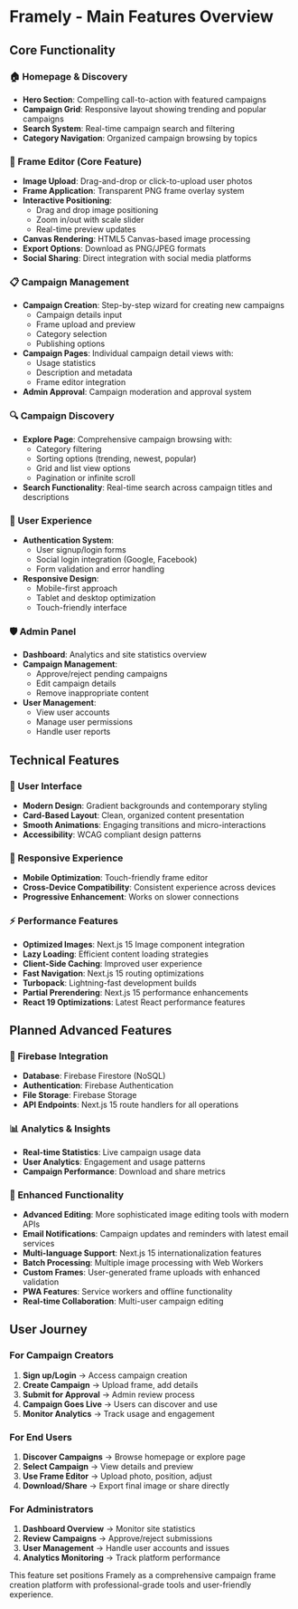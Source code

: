 # Framely - Main Features Overview

## Core Functionality

### 🏠 Homepage & Discovery
- **Hero Section**: Compelling call-to-action with featured campaigns
- **Campaign Grid**: Responsive layout showing trending and popular campaigns
- **Search System**: Real-time campaign search and filtering
- **Category Navigation**: Organized campaign browsing by topics

### 🎨 Frame Editor (Core Feature)
- **Image Upload**: Drag-and-drop or click-to-upload user photos
- **Frame Application**: Transparent PNG frame overlay system
- **Interactive Positioning**: 
  - Drag and drop image positioning
  - Zoom in/out with scale slider
  - Real-time preview updates
- **Canvas Rendering**: HTML5 Canvas-based image processing
- **Export Options**: Download as PNG/JPEG formats
- **Social Sharing**: Direct integration with social media platforms

### 📋 Campaign Management
- **Campaign Creation**: Step-by-step wizard for creating new campaigns
  - Campaign details input
  - Frame upload and preview
  - Category selection
  - Publishing options
- **Campaign Pages**: Individual campaign detail views with:
  - Usage statistics
  - Description and metadata
  - Frame editor integration
- **Admin Approval**: Campaign moderation and approval system

### 🔍 Campaign Discovery
- **Explore Page**: Comprehensive campaign browsing with:
  - Category filtering
  - Sorting options (trending, newest, popular)
  - Grid and list view options
  - Pagination or infinite scroll
- **Search Functionality**: Real-time search across campaign titles and descriptions

### 👤 User Experience
- **Authentication System**: 
  - User signup/login forms
  - Social login integration (Google, Facebook)
  - Form validation and error handling
- **Responsive Design**: 
  - Mobile-first approach
  - Tablet and desktop optimization
  - Touch-friendly interface

### 🛡️ Admin Panel
- **Dashboard**: Analytics and site statistics overview
- **Campaign Management**: 
  - Approve/reject pending campaigns
  - Edit campaign details
  - Remove inappropriate content
- **User Management**: 
  - View user accounts
  - Manage user permissions
  - Handle user reports

## Technical Features

### 🎯 User Interface
- **Modern Design**: Gradient backgrounds and contemporary styling
- **Card-Based Layout**: Clean, organized content presentation
- **Smooth Animations**: Engaging transitions and micro-interactions
- **Accessibility**: WCAG compliant design patterns

### 📱 Responsive Experience
- **Mobile Optimization**: Touch-friendly frame editor
- **Cross-Device Compatibility**: Consistent experience across devices
- **Progressive Enhancement**: Works on slower connections

### ⚡ Performance Features
- **Optimized Images**: Next.js 15 Image component integration
- **Lazy Loading**: Efficient content loading strategies
- **Client-Side Caching**: Improved user experience
- **Fast Navigation**: Next.js 15 routing optimizations
- **Turbopack**: Lightning-fast development builds
- **Partial Prerendering**: Next.js 15 performance enhancements
- **React 19 Optimizations**: Latest React performance features

## Planned Advanced Features

### 🔄 Firebase Integration
- **Database**: Firebase Firestore (NoSQL)
- **Authentication**: Firebase Authentication
- **File Storage**: Firebase Storage
- **API Endpoints**: Next.js 15 route handlers for all operations

### 📊 Analytics & Insights
- **Real-time Statistics**: Live campaign usage data
- **User Analytics**: Engagement and usage patterns
- **Campaign Performance**: Download and share metrics

### 🚀 Enhanced Functionality
- **Advanced Editing**: More sophisticated image editing tools with modern APIs
- **Email Notifications**: Campaign updates and reminders with latest email services
- **Multi-language Support**: Next.js 15 internationalization features
- **Batch Processing**: Multiple image processing with Web Workers
- **Custom Frames**: User-generated frame uploads with enhanced validation
- **PWA Features**: Service workers and offline functionality
- **Real-time Collaboration**: Multi-user campaign editing

## User Journey

### For Campaign Creators
1. **Sign up/Login** → Access campaign creation
2. **Create Campaign** → Upload frame, add details
3. **Submit for Approval** → Admin review process
4. **Campaign Goes Live** → Users can discover and use
5. **Monitor Analytics** → Track usage and engagement

### For End Users
1. **Discover Campaigns** → Browse homepage or explore page
2. **Select Campaign** → View details and preview
3. **Use Frame Editor** → Upload photo, position, adjust
4. **Download/Share** → Export final image or share directly

### For Administrators
1. **Dashboard Overview** → Monitor site statistics
2. **Review Campaigns** → Approve/reject submissions
3. **User Management** → Handle user accounts and issues
4. **Analytics Monitoring** → Track platform performance

This feature set positions Framely as a comprehensive campaign frame creation platform with professional-grade tools and user-friendly experience.